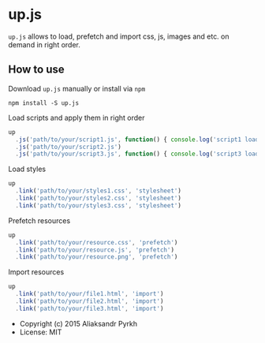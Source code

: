 # up.js

`up.js` allows to load, prefetch and import css, js, images and etc. on demand in right order.

## How to use

Download `up.js` manually or install via `npm`

```
npm install -S up.js
```

Load scripts and apply them in right order

```javascript
up
  .js('path/to/your/script1.js', function() { console.log('script1 loaded') })
  .js('path/to/your/script2.js')
  .js('path/to/your/script3.js', function() { console.log('script3 loaded') })
```

Load styles

```javascript
up
  .link('path/to/your/styles1.css', 'stylesheet')
  .link('path/to/your/styles2.css', 'stylesheet')
  .link('path/to/your/styles3.css', 'stylesheet')
```

Prefetch resources

```javascript
up
  .link('path/to/your/resource.css', 'prefetch')
  .link('path/to/your/resource.js', 'prefetch')
  .link('path/to/your/resource.png', 'prefetch')
```

Import resources

```javascript
up
  .link('path/to/your/file1.html', 'import')
  .link('path/to/your/file2.html', 'import')
  .link('path/to/your/file3.html', 'import')
```


* Copyright (c) 2015 Aliaksandr Pyrkh
* License: MIT
